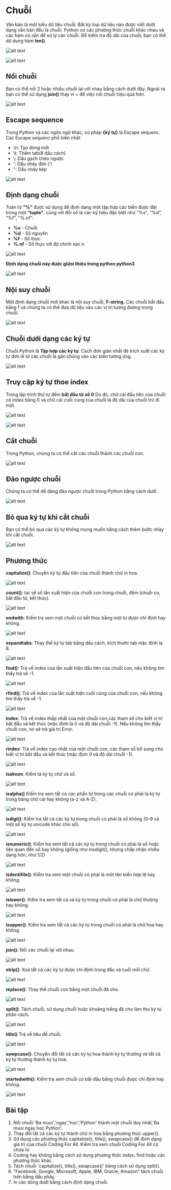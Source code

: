 # Chuỗi 
 Văn bản là một kiểu dữ liệu chuỗi. Bất kỳ loại dữ liệu nào được viết dưới dạng văn bản đều là chuỗi. Python có các phương thức chuỗi khác nhau và các hàm có sẵn để xử lý các chuỗi. Để kiểm tra độ dài của chuỗi, bạn có thể dử dụng hàm **len()**.

 ![alt text](image.png)

 ![alt text](image-1.png)

 ## Nối chuỗi 
 Bạn có thể nối 2 hoặc nhiều chuỗi lại với nhau bằng cách dưới đây. Ngoài ra bạn có thể sử dụng **join()** thay vì + để việc nối chuỗi hiệu qủa hơn. 

 ![alt text](image-2.png)

 ## Escape sequence 

 Trong Python và các ngôn ngữ khác, cú pháp **\{ký tự}** là Escape sequenc. Các Escape sequenc phổ biên nhất 
 - \n: Tạo dòng mới 
 - \t: Thêm tab(8 dấu cách) 
 - \\: Dấu gạch chéo ngược
 - \': Dấu nháy đơn (') 
 - \": Dấu nháy kép 

 ![alt text](image-3.png)

 ## Định dạng chuỗi 

 Toán tử **"%"** được sử dụng để định dạng một tập hợp các biến được đặt trong một **"tuple"**. cùng với đối số là các ký hiệu đặc biệt như "%s", "%d", "%f", "%.nf":
 - **%s** - Chuỗi 
 - **%d** - Số nguyên 
 - **%f** - Số thực
 - **%.nf** - Số thực với độ chính xác n

![alt text](image-4.png)

**Định dạng chuỗi này được giứoi thiệu trong python python3**

![alt text](image-5.png)

## Nội suy chuỗi 

Một định dạng chuỗi mới khác là nội suy chuỗi, **F-string**. Các chuỗi bắt đầu bằng f và chúng ta có thể đưa dữ liệu vào các vị trí tương đương trong chuỗi.

![alt text](image-6.png)

## Chuỗi dưới dạng các ký tự 

Chuỗi Python là **Tập hợp các ký tự**. Cách đơn giản nhất đẻ trích xuất các ký tự đơn lẻ từ các chuỗi là gán chúng vào các biến tương ứng. 

![alt text](image-7.png)

## Truy cập ký tự thoe index

Trong lập trình thứ tự đếm **bắt đầu từ số 0** Do đó, chữ cái đầu tiên của chuỗi có index bằng 0 và chữ cái cuối cùng của chuỗi là độ dài của chuỗi trừ đi một. 

![alt text](image-8.png)

![alt text](image-9.png)

## Cắt chuỗi 

Trong Python, chúng ta có thể cắt các chuỗi thành các chuỗi con.

![alt text](image-10.png)

## Đảo ngược chuỗi 

Chúng ta có thể dễ dàng đảo ngược chuỗi trong Python bằng cách dưới. 

![alt text](image-11.png)

## Bỏ qua ký tự khi cắt chuỗi 

Bạn có thể bỏ qua các ký tự không mong muốn bằng cách thêm bước nhảy khi cắt chuỗi. 

![alt text](image-12.png)

## Phương thức 
**capitalize()**: Chuyển ký tự đầu tiên của chuỗi thành chữ in hoa.

![alt text](image-13.png)

**count()**: tar về số lần xuất hiện của chuỗi con trong chuỗi, đếm (chuỗi co, bắt đầu từ, kết thúc).  

![alt text](image-14.png)

**endwith**: Kiểm tra xem một chuỗi có kết thúc bằng một từ được chỉ định hay không. 

![alt text](image-15.png)

**expandtabs**: Thay thế ký tự tab bằng dấu cách, kích thước tab mặc định là 8. 

![alt text](image-16.png)

**find()**: Trả về index của lần xuất hiện đầu tiên của chuỗi con, nếu không tìm thấy trả về -1. 

![alt text](image-17.png)

**rfind()**: Trả về index của lần xuất hiện cuối cùng của chuỗi con, nếu không tìm thấy trả về -1. 

![alt text](image-18.png)

**index**: Trả về index thấp nhất của một chuỗi con,các tham số cho biết vị trí bắt đầu và kết thúc (mặc định là 0 và độ dài chuỗi -1). Nếu không tìm thấy chuỗi con, nó sẽ trả giá trị Error.

![alt text](image-19.png)

**rindex**: Trả về index cao nhất của một chuỗi con, các tham số bổ sung cho biết vị trí bắt đầu và kết thúc (mặc định 0 và độ dài chuỗi -1).

![alt text](image-20.png)

**isalnum**: Kiểm tả ký tự chữ và số.

![alt text](image-21.png)

**isalpha()** Kiểm tra xem tất cả các phần tử trong các chuỗi có phải là ký tự trong bảng chữ cái hay không (a-z và A-Z).

![alt text](image-22.png)

**isdigt()**: Kiểm tra tất cả các ký tự trong chuỗi có phải là số không (0-9 và một số ký tự unicode khác cho số). 

![alt text](image-23.png)

**isnumeric()**: Kiểm tra xem tất cả các ký tự trong chuỗi có phải là số hoặc liện quan đến số hay không (giống như insdigit(), nhưng chấp nhận nhiều dạng hơn, như 1/2)

![alt text](image-24.png)

**isdentifile()**: Kiểm tra xem một chuỗi có phải là một tên biến hợp lệ hay không. 

![alt text](image-25.png)

**islower()**: Kiểm tra xem tất cả xá ký tự trong chuỗi có phải là chữ thường hay không. 

![alt text](image-26.png)

**isupper()**: Kiểm tra xem tất cả các ký tự trong chuỗi có phải là chữ hoa hay không. 

![alt text](image-27.png)

**join()**: Nối các chuỗi lại với nhau. 

![alt text](image-28.png)

**strip()**: Xoá tất cả các ký tự được chỉ định trong đầu và cuối mỗi chữ. 

![alt text](image-29.png)

**replace()**: Thay thế chuỗi con bằng một chuỗi đã cho. 

![alt text](image-30.png)

**split()**: Tách chuỗi, sử dụng chuỗi hoặc khoảng trắng đã cho làm thư ký tự phân cách. 

![alt text](image-31.png)

**title()** Trả về tiêu đề chuỗi. 

![alt text](image-32.png)

**sawpcase()**: Chuyển đổi tất cả các ký tự hoa thành ký tự thường và tất cả ký tự thường thành ký tự hoa. 

![alt text](image-33.png)

**startedwith()**: Kiểm tra xem chuỗi có bắt đầu bằng chuỗi được chỉ định hay không. 

![alt text](image-34.png)

## Bài tập 

1. Nối chuỗi 'Ba muoi','ngay','hoc','Python' thành một chuỗi duy nhất,'Ba muoi ngay hoc Python'.
2. Thay đổi tất cả các ký tự thành chữ in hoa bằng phương thức upper().
3. Sử dụng các phương thức capitalize(), title(), swapcase() để định dạng giá trị của chuỗi Coding For All. Kiểm tra xem chuỗi Coding For All có chứa từ
4. Coding hay không bằng cách sử dụng phương thức index, find hoặc các phương thức khác.
5. Tách chuỗi 'capitalize(), title(), swapcase()' bằng cách sử dụng split().
6. "Facebook, Google, Microsoft, Apple, IBM, Oracle, Amazon" tách chuỗi trên bằng dấu phẩy.
7. In các dòng dưới bằng cách định dạng chuỗi.

